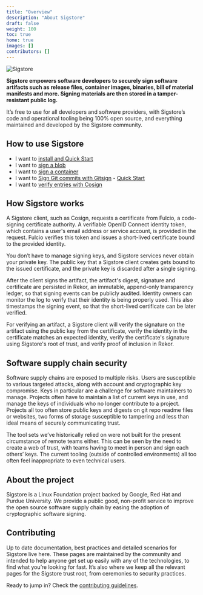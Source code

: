 ```yaml
---
title: "Overview"
description: "About Sigstore"
draft: false
weight: 100
toc: true
home: true
images: []
contributors: []
---
```


![Sigstore](/images/sigstore_logo_horizontal_color.svg)

**Sigstore empowers software developers to securely sign software artifacts such as release files, container images, binaries, bill of material manifests and more. Signing materials are then stored in a tamper-resistant public log.**

It’s free to use for all developers and software providers, with Sigstore’s code and operational tooling being 100% open source, and everything maintained and developed by the Sigstore community.

## How to use Sigstore

* I want to [install and Quick Start](/cosign/overview/#quick-start)
* I want to [sign a blob](cosign/signing_with_blobs/)
* I want to [sign a container](cosign/signing_with_containers/)
* I want to [Sign Git commits with Gitsign](/gitsign/overview/) - [Quick Start](/gitsign/overview/#quick-start)
* I want to [verify entries with Cosign](/cosign/verify/)

## How Sigstore works

A Sigstore client, such as Cosign, requests a certificate from Fulcio, a code-signing certificate authority. A verifiable OpenID Connect identity token, which contains a user's email address or service account, is provided in the request. Fulcio verifies this token and issues a short-lived certificate bound to the provided identity.

You don’t have to manage signing keys, and Sigstore services never obtain your private key. The public key that a Sigstore client creates gets bound to the issued certificate, and the private key is discarded after a single signing.

After the client signs the artifact, the artifact's digest, signature and certificate are persisted in Rekor, an immutable, append-only transparency ledger, so that signing events can be publicly audited. Identity owners can monitor the log to verify that their identity is being properly used. This also timestamps the signing event, so that the short-lived certificate can be later verified.

For verifying an artifact, a Sigstore client will verify the signature on the artifact using the public key from the certificate, verify the identity in the certificate matches an expected identity, verify the certificate's signature using Sigstore's root of trust, and verify proof of inclusion in Rekor.

## Software supply chain security

Software supply chains are exposed to multiple risks. Users are susceptible to various targeted attacks, along with account and cryptographic key compromise. Keys in particular are a challenge for software maintainers to manage. Projects often have to maintain a list of current keys in use, and manage the keys of individuals who no longer contribute to a project. Projects all too often store public keys and digests on git repo readme files or websites, two forms of storage susceptible to tampering and less than ideal means of securely communicating trust.

The tool sets we’ve historically relied on were not built for the present circumstance of remote teams either. This can be seen by the need to create a web of trust, with teams having to meet in person and sign each others’ keys. The current tooling (outside of controlled environments) all too often feel inappropriate to even technical users.

## About the project

Sigstore is a Linux Foundation project backed by Google, Red Hat and Purdue University. We provide a public good, non-profit service to improve the open source software supply chain by easing the adoption of cryptographic software signing.

## Contributing

Up to date documentation, best practices and detailed scenarios for Sigstore live here. These pages are maintained by the community and intended to help anyone get set up easily with any of the technologies, to find what you’re looking for fast. It’s also where we keep all the relevant pages for the Sigstore trust root, from ceremonies to security practices.

Ready to jump in? Check the [contributing guidelines](/contributing/).

